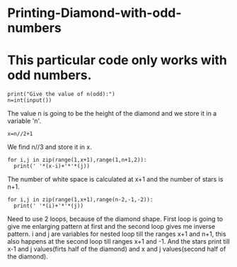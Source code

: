 # Printing-Diamond-with-odd-numbers
# This particular code only works with odd numbers. 
```
print("Give the value of n(odd):")
n=int(input())
```
The value n is going to be the height of the diamond and we store it in a variable 'n'.
```
x=n//2+1
```
We find n//3 and store it in x.
```
for i,j in zip(range(1,x+1),range(1,n+1,2)):
  print(' '*(x-i)+'*'*(j))
```
The number of white space is calculated at x+1 and the number of stars is n+1.
```
for i,j in zip(range(1,x+1),range(n-2,-1,-2)):
  print(' '*(i)+'*'*(j))
```
Need to use 2 loops, because of the diamond shape. First loop is going to give me enlarging pattern at first and the second loop gives me inverse pattern.
i and j are variables for nested loop till the ranges x+1 and n+1, this also happens at the second loop till ranges x+1 and -1.
And the stars print till x-1 and j values(firts half of the diamond) and x and j values(second half of the diamond).
